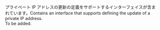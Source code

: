 <Namespace Name="Microsoft.Azure.Management.Network.Fluent.HasPrivateIPAddress.UpdateDefinition">
  <Docs>
    <summary><span data-ttu-id="72511-101">プライベート IP アドレスの更新の定義をサポートするインターフェイスが含まれています。</span><span class="sxs-lookup"><span data-stu-id="72511-101">Contains an interface that supports defining the update of a private IP address.</span></span></summary> 
    <remarks>To be added.</remarks>
  </Docs>
</Namespace>
